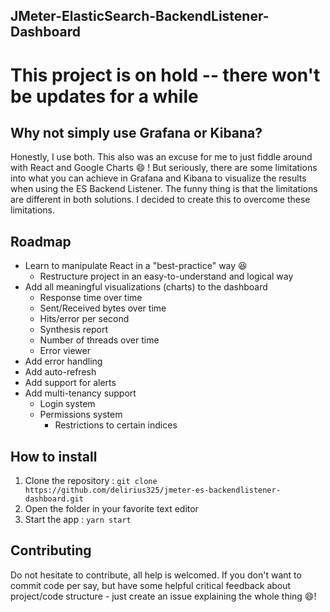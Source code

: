## JMeter-ElasticSearch-BackendListener-Dashboard

# This project is on hold -- there won't be updates for a while


## Why not simply use Grafana or Kibana?
Honestly, I use both. This also was an excuse for me to just fiddle around with React and Google Charts :smile: ! But seriously, there are some limitations into what you can achieve in Grafana and Kibana to visualize the results when using the ES Backend Listener. The funny thing is that the limitations are different in both solutions. I decided to create this to overcome these limitations.

## Roadmap
* Learn to manipulate React in a "best-practice" way :laughing:
  * Restructure project in an easy-to-understand and logical way
* Add all meaningful visualizations (charts) to the dashboard
  * Response time over time
  * Sent/Received bytes over time
  * Hits/error per second
  * Synthesis report
  * Number of threads over time
  * Error viewer
* Add error handling
* Add auto-refresh
* Add support for alerts
* Add multi-tenancy support
  * Login system
  * Permissions system
    * Restrictions to certain indices
    
## How to install

1. Clone the repository : ```git clone https://github.com/delirius325/jmeter-es-backendlistener-dashboard.git```
2. Open the folder in your favorite text editor
3. Start the app : ```yarn start```

## Contributing
Do not hesitate to contribute, all help is welcomed. If you don't want to commit code per say, but have some helpful critical feedback about project/code structure - just create an issue explaining the whole thing :smile:!
